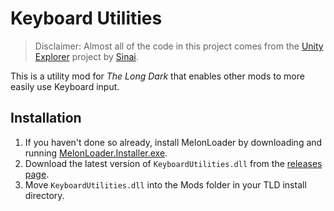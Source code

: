 ﻿# Keyboard Utilities

> Disclaimer: Almost all of the code in this project comes from the [Unity Explorer](https://github.com/sinai-dev/UnityExplorer) project by [Sinai](https://github.com/sinai-dev).

This is a utility mod for *The Long Dark* that enables other mods to more easily use Keyboard input.

## Installation

1. If you haven't done so already, install MelonLoader by downloading and running [MelonLoader.Installer.exe](https://github.com/HerpDerpinstine/MelonLoader/releases/latest/download/MelonLoader.Installer.exe).
2. Download the latest version of `KeyboardUtilities.dll` from the [releases page](https://github.com/ds5678/KeyboardUtilities/releases).
3. Move `KeyboardUtilities.dll` into the Mods folder in your TLD install directory.